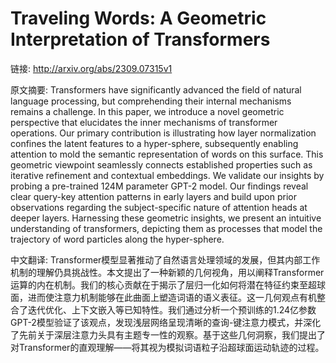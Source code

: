 # Traveling Words: A Geometric Interpretation of Transformers

链接: http://arxiv.org/abs/2309.07315v1

原文摘要:
Transformers have significantly advanced the field of natural language
processing, but comprehending their internal mechanisms remains a challenge. In
this paper, we introduce a novel geometric perspective that elucidates the
inner mechanisms of transformer operations. Our primary contribution is
illustrating how layer normalization confines the latent features to a
hyper-sphere, subsequently enabling attention to mold the semantic
representation of words on this surface. This geometric viewpoint seamlessly
connects established properties such as iterative refinement and contextual
embeddings. We validate our insights by probing a pre-trained 124M parameter
GPT-2 model. Our findings reveal clear query-key attention patterns in early
layers and build upon prior observations regarding the subject-specific nature
of attention heads at deeper layers. Harnessing these geometric insights, we
present an intuitive understanding of transformers, depicting them as processes
that model the trajectory of word particles along the hyper-sphere.

中文翻译:
Transformer模型显著推动了自然语言处理领域的发展，但其内部工作机制的理解仍具挑战性。本文提出了一种新颖的几何视角，用以阐释Transformer运算的内在机制。我们的核心贡献在于揭示了层归一化如何将潜在特征约束至超球面，进而使注意力机制能够在此曲面上塑造词语的语义表征。这一几何观点有机整合了迭代优化、上下文嵌入等已知特性。我们通过分析一个预训练的1.24亿参数GPT-2模型验证了该观点，发现浅层网络呈现清晰的查询-键注意力模式，并深化了先前关于深层注意力头具有主题专一性的观察。基于这些几何洞察，我们提出了对Transformer的直观理解——将其视为模拟词语粒子沿超球面运动轨迹的过程。
